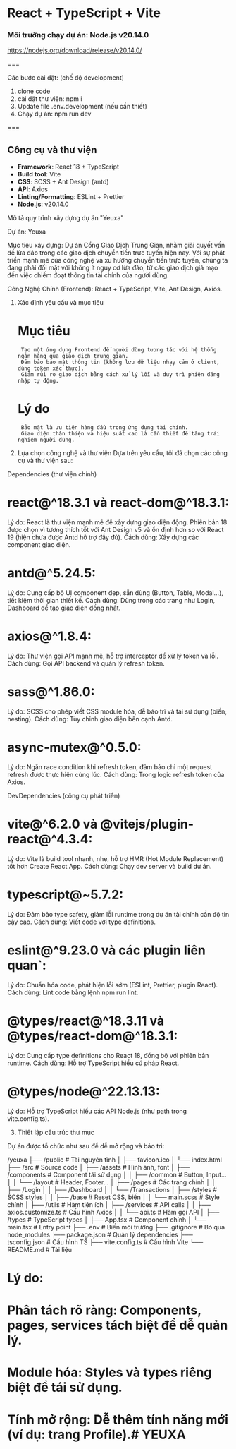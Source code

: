 # React + TypeScript + Vite
### Môi trường chạy dự án: Node.js v20.14.0
https://nodejs.org/download/release/v20.14.0/

===

Các bước cài đặt: (chế độ development)
1. clone code
2. cài đặt thư viện: npm i
3. Update file .env.development (nếu cần thiết)
4. Chạy dự án: npm run dev

===

## Công cụ và thư viện
- **Framework**: React 18 + TypeScript
- **Build tool**: Vite
- **CSS**: SCSS + Ant Design (antd)
- **API**: Axios
- **Linting/Formatting**: ESLint + Prettier
- **Node.js**: v20.14.0



Mô tả quy trình xây dựng dự án "Yeuxa"

Dự án: Yeuxa

Mục tiêu xây dựng: Dự án Cổng Giao Dịch Trung Gian, nhằm giải quyết vấn đề lừa đảo
trong các giao dịch chuyển tiền trực tuyến hiện nay. Với sự phát triển mạnh mẽ
của công nghệ và xu hướng chuyển tiền trực tuyến, chúng ta đang phải đối mặt
với không ít nguy cơ lừa đảo, từ các giao dịch giả mạo đến việc chiếm đoạt thông
tin tài chính của người dùng.


Công Nghệ Chính (Frontend): React + TypeScript, Vite, Ant Design, Axios.

1. Xác định yêu cầu và mục tiêu
    # Mục tiêu
        Tạo một ứng dụng Frontend để người dùng tương tác với hệ thống ngân hàng qua giao dịch trung gian.
        Đảm bảo bảo mật thông tin (không lưu dữ liệu nhạy cảm ở client, dùng token xác thực).
        Giảm rủi ro giao dịch bằng cách xử lý lỗi và duy trì phiên đăng nhập tự động.
    # Lý do
        Bảo mật là ưu tiên hàng đầu trong ứng dụng tài chính.
        Giao diện thân thiện và hiệu suất cao là cần thiết để tăng trải nghiệm người dùng.
2. Lựa chọn công nghệ và thư viện
Dựa trên yêu cầu, tôi đã chọn các công cụ và thư viện sau:

Dependencies (thư viện chính)

# react@^18.3.1 và react-dom@^18.3.1:
Lý do: React là thư viện mạnh mẽ để xây dựng giao diện động. Phiên bản 18 được chọn vì tương thích tốt với Ant Design v5 và ổn định hơn so với React 19 (hiện chưa được Antd hỗ trợ đầy đủ).
Cách dùng: Xây dựng các component giao diện.

# antd@^5.24.5:
Lý do: Cung cấp bộ UI component đẹp, sẵn dùng (Button, Table, Modal...), tiết kiệm thời gian thiết kế.
Cách dùng: Dùng trong các trang như Login, Dashboard để tạo giao diện đồng nhất.

# axios@^1.8.4:
Lý do: Thư viện gọi API mạnh mẽ, hỗ trợ interceptor để xử lý token và lỗi.
Cách dùng: Gọi API backend và quản lý refresh token.

# sass@^1.86.0:
Lý do: SCSS cho phép viết CSS module hóa, dễ bảo trì và tái sử dụng (biến, nesting).
Cách dùng: Tùy chỉnh giao diện bên cạnh Antd.

# async-mutex@^0.5.0:
Lý do: Ngăn race condition khi refresh token, đảm bảo chỉ một request refresh được thực hiện cùng lúc.
Cách dùng: Trong logic refresh token của Axios.

DevDependencies (công cụ phát triển)

# vite@^6.2.0 và @vitejs/plugin-react@^4.3.4:
Lý do: Vite là build tool nhanh, nhẹ, hỗ trợ HMR (Hot Module Replacement) tốt hơn Create React App.
Cách dùng: Chạy dev server và build dự án.

# typescript@~5.7.2:
Lý do: Đảm bảo type safety, giảm lỗi runtime trong dự án tài chính cần độ tin cậy cao.
Cách dùng: Viết code với type definitions.

# eslint@^9.23.0 và các plugin liên quan`:
Lý do: Chuẩn hóa code, phát hiện lỗi sớm (ESLint, Prettier, plugin React).
Cách dùng: Lint code bằng lệnh npm run lint.

# @types/react@^18.3.11 và @types/react-dom@^18.3.1:
Lý do: Cung cấp type definitions cho React 18, đồng bộ với phiên bản runtime.
Cách dùng: Hỗ trợ TypeScript hiểu cú pháp React.

# @types/node@^22.13.13:
Lý do: Hỗ trợ TypeScript hiểu các API Node.js (như path trong vite.config.ts).





3. Thiết lập cấu trúc thư mục

Dự án được tổ chức như sau để dễ mở rộng và bảo trì:

/yeuxa
├── /public                # Tài nguyên tĩnh
│   ├── favicon.ico
│   └── index.html
├── /src                   # Source code
│   ├── /assets            # Hình ảnh, font
│   ├── /components        # Component tái sử dụng
│   │   ├── /common        # Button, Input...
│   │   └── /layout        # Header, Footer...
│   ├── /pages             # Các trang chính
│   │   ├── /Login
│   │   ├── /Dashboard
│   │   └── /Transactions
│   ├── /styles            # SCSS styles
│   │   ├── /base          # Reset CSS, biến
│   │   └── main.scss      # Style chính
│   ├── /utils             # Hàm tiện ích
│   ├── /services          # API calls
│   │   ├── axios.customize.ts # Cấu hình Axios
│   │   └── api.ts         # Hàm gọi API
│   ├── /types             # TypeScript types
│   ├── App.tsx            # Component chính
│   └── main.tsx           # Entry point
├── .env                   # Biến môi trường
├── .gitignore             # Bỏ qua node_modules
├── package.json           # Quản lý dependencies
├── tsconfig.json          # Cấu hình TS
├── vite.config.ts         # Cấu hình Vite
└── README.md              # Tài liệu


# Lý do: 
# Phân tách rõ ràng: Components, pages, services tách biệt để dễ quản lý.
# Module hóa: Styles và types riêng biệt để tái sử dụng.
# Tính mở rộng: Dễ thêm tính năng mới (ví dụ: trang Profile).# YEUXA
